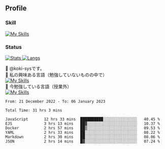 ## Profile
### Skill
[![My Skills](https://skillicons.dev/icons?i=html,css,javascript,php,java,nodejs,react,bootstrap,docker,laravel,git,github,githubactions,materialui&theme=dark)](https://skillicons.dev)<br>
### Status
[![Stats](https://github-readme-stats.vercel.app/api?username=koki-sys&count_private=true&show_icons=true)
![Langs](https://github-readme-stats.vercel.app/api/top-langs/?username=koki-sys&layout=compact)](https://github.com/koki-sys)

👋 @koki-sysです。<br/>
👀 私の興味ある言語（勉強していないものの中で）<br/>
[![My Skills](https://skillicons.dev/icons?i=golang,gin&theme=dark)](https://skillicons.dev)<br/>
🌱 今勉強している言語（授業外）<br/>
[![My Skills](https://skillicons.dev/icons?i=typescript,react&theme=dark)](https://skillicons.dev)


<!---
koki-sys/koki-sys is a ✨ special ✨ repository because its `README.md` (this file) appears on your GitHub profile.
You can click the Preview link to take a look at your changes.
--->

<!--START_SECTION:waka-->

```text
From: 21 December 2022 - To: 06 January 2023

Total Time: 31 hrs 3 mins

JavaScript       12 hrs 33 mins  ██████████░░░░░░░░░░░░░░░   40.45 %
EJS              3 hrs 13 mins   ██▓░░░░░░░░░░░░░░░░░░░░░░   10.37 %
Docker           2 hrs 57 mins   ██▒░░░░░░░░░░░░░░░░░░░░░░   09.53 %
YAML             2 hrs 33 mins   ██░░░░░░░░░░░░░░░░░░░░░░░   08.22 %
Markdown         2 hrs 30 mins   ██░░░░░░░░░░░░░░░░░░░░░░░   08.06 %
JSON             2 hrs 14 mins   █▓░░░░░░░░░░░░░░░░░░░░░░░   07.24 %
```

<!--END_SECTION:waka-->
